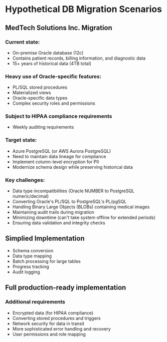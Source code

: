 # Hypothetical DB Migration Scenarios

## MedTech Solutions Inc. Migration

### Current state:

- On-premise Oracle database (12c)
- Contains patient records, billing information, and diagnostic data
- 15+ years of historical data (4TB total)

### Heavy use of Oracle-specific features:

- PL/SQL stored procedures
- Materialized views
- Oracle-specific data types
- Complex security roles and permissions

### Subject to HIPAA compliance requirements

- Weekly auditing requirements

### Target state:

- Azure PostgreSQL (or AWS Aurora PostgreSQL)
- Need to maintain data lineage for compliance
- Implement column-level encryption for PII
- Modernize schema design while preserving historical data

### Key challenges:

- Data type incompatibilities (Oracle NUMBER to PostgreSQL numeric/decimal)
- Converting Oracle's PL/SQL to PostgreSQL's PL/pgSQL
- Handling Binary Large Objects (BLOBs) containing medical images
- Maintaining audit trails during migration
- Minimizing downtime (can't take system offline for extended periods)
- Ensuring data validation and integrity checks

## Simplied Implementation

- Schema conversion
- Data type mapping
- Batch processing for large tables
- Progress tracking
- Audit logging

## Full production-ready implementation 

### Additional requirements

- Encrypted data (for HIPAA compliance)
- Converting stored procedures and triggers
- Network security for data in transit
- More sophisticated error handling and recovery
- User permissions and role mapping